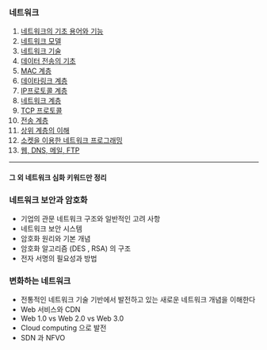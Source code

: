 ### 네트워크

1. [네트워크의 기초 용어와 기능](https://hyper-star-6be.notion.site/01-17aa1aae6962803da802c95724fac7fb?pvs=4)
2. [네트워크 모델](https://hyper-star-6be.notion.site/02-17ba1aae69628089a427e892930b9777?pvs=4)
3. [네트워크 기술](https://hyper-star-6be.notion.site/03-17ca1aae696280cd9617e0bbda23052d?pvs=4)
4. [데이터 전송의 기초](https://hyper-star-6be.notion.site/04-17fa1aae69628094981dfd137328a333?pvs=4)
5. [MAC 계층](https://hyper-star-6be.notion.site/05-MAC-180a1aae696280afae9be01e8126ddb6?pvs=4)
6. [데이타링크 계층](https://hyper-star-6be.notion.site/06-180a1aae696280e39fc3d1e134f1bce8?pvs=4)
7. [IP프로토콜 계층](https://hyper-star-6be.notion.site/07-IP-183a1aae696280dbb541d6a4fdc860b0?pvs=4)
8. [네트워크 계층](https://hyper-star-6be.notion.site/08-17da1aae69628034a474cc97e0292035?pvs=4)
9. [TCP 프로토콜](https://hyper-star-6be.notion.site/09-TCP-184a1aae69628002b25ef9b108660087?pvs=4)
10. [전송 계층](https://hyper-star-6be.notion.site/10-184a1aae696280ed82faff7fbf6bc8c0?pvs=4)
11. [상위 계층의 이해](https://hyper-star-6be.notion.site/11-186a1aae696280b385a6cebe17703271?pvs=4)
12. [소켓을 이용한 네트워크 프로그래밍](https://hyper-star-6be.notion.site/12-186a1aae6962806e9269d1c32b625da2?pvs=4)
13. [웹, DNS, 메일, FTP](https://hyper-star-6be.notion.site/13-www-DNS-Mail-FTP-186a1aae696280aab84fd5c04d6edeb5?pvs=4)

---

#### 그 외 네트워크 심화 키워드만 정리

### 네트워크 보안과 암호화

- 기업의 관문 네트워크 구조와 일반적인 고려 사항
- 네트워크 보안 시스템
- 암호화 원리와 기본 개념
- 암호화 알고리즘 (DES , RSA) 의 구조
- 전자 서명의 필요성과 방법

### 변화하는 네트워크

- 전통적인 네트워크 기술 기반에서 발전하고 있는 새로운 네트워크 개념을 이해한다
- Web 서비스와 CDN
- Web 1.0 vs Web 2.0 vs Web 3.0
- Cloud computing 으로 발전
- SDN 과 NFVO